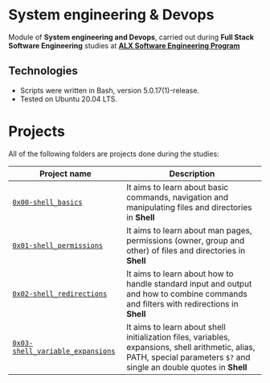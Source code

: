 # System engineering & Devops
Module of **System engineering and Devops**, carried out during **Full Stack Software Engineering** studies at **[ALX Software Engineering Program](https://www.alxafrica.com)**

## Technologies
* Scripts were written in Bash, version 5.0.17(1)-release.
* Tested on Ubuntu 20.04 LTS.

# Projects
All of the following folders are projects done during the studies:

| Project name | Description |
| ------------ | ----------- |
| [`0x00-shell_basics`](https://github.com/samboamah/alx-system_engineering-devops/tree/master/0x00-shell_basics) | It aims to learn about basic commands, navigation and manipulating files and directories in **Shell** |
| [`0x01-shell_permissions`](https://github.com/samboamah/alx-system_engineering-devops/tree/master/0x01-shell_permissions) | It aims to learn about man pages, permissions (owner, group and other) of files and directories in **Shell** |
| [`0x02-shell_redirections`](https://github.com/samboamah/alx-system_engineering-devops/tree/master/0x02-shell_redirections) | It aims to learn about how to handle standard input and output and how to combine commands and filters with redirections in **Shell** |
| [`0x03-shell_variable_expansions`](https://github.com/samboamah/alx-system_engineering-devops/tree/master/0x03-shell_variables_expansions) | It aims to learn about shell initialization files, variables, expansions, shell arithmetic, alias, PATH, special parameters `$?` and single an double quotes in **Shell** |

